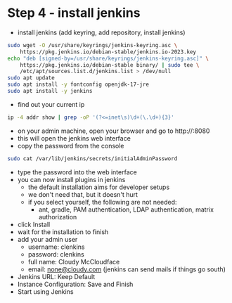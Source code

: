 # Step 4 - install jenkins

- install jenkins (add keyring, add repository, install jenkins)
```bash
sudo wget -O /usr/share/keyrings/jenkins-keyring.asc \
    https://pkg.jenkins.io/debian-stable/jenkins.io-2023.key
echo "deb [signed-by=/usr/share/keyrings/jenkins-keyring.asc]" \
    https://pkg.jenkins.io/debian-stable binary/ | sudo tee \
    /etc/apt/sources.list.d/jenkins.list > /dev/null
sudo apt update
sudo apt install -y fontconfig openjdk-17-jre
sudo apt install -y jenkins
```
- find out your current ip
```bash
ip -4 addr show | grep -oP '(?<=inet\s)\d+(\.\d+){3}'
```
- on your admin machine, open your browser and go to http://<your-ip>:8080
- this will open the jenkins web interface
- copy the password from the console
```bash
sudo cat /var/lib/jenkins/secrets/initialAdminPassword
```
- type the password into the web interface
- you can now install plugins in jenkins
  - the default installation aims for developer setups
  - we don't need that, but it doesn't hurt
  - if you select yourself, the following are not needed:
    - ant, gradle, PAM authentication, LDAP authentication, matrix authorization
- click Install
- wait for the installation to finish
- add your admin user
  - username: clenkins
  - password: clenkins
  - full name: Cloudy McCloudface
  - email: none@cloudy.com (jenkins can send mails if things go south)
- Jenkins URL: Keep Default
- Instance Configuration: Save and Finish
- Start using Jenkins
